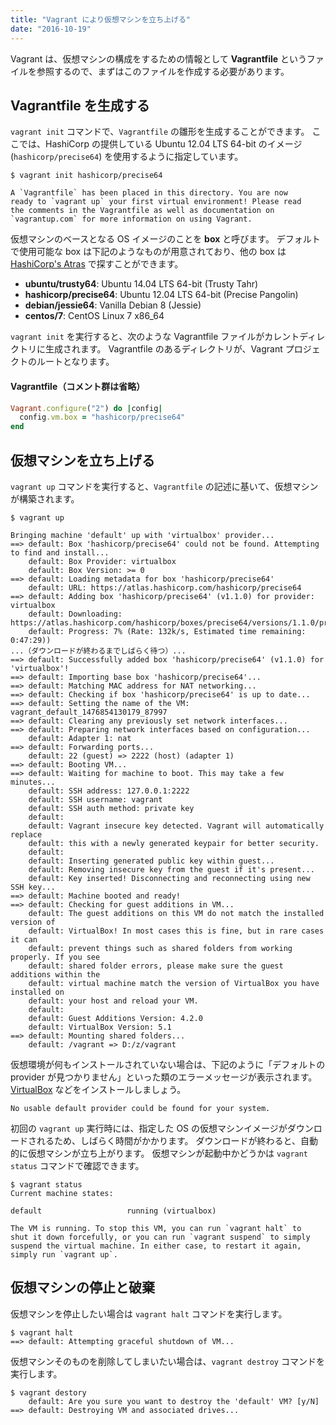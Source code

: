 ```yaml
---
title: "Vagrant により仮想マシンを立ち上げる"
date: "2016-10-19"
---
```


Vagrant は、仮想マシンの構成をするための情報として **Vagrantfile** というファイルを参照するので、まずはこのファイルを作成する必要があります。

Vagrantfile を生成する
----

`vagrant init` コマンドで、`Vagrantfile` の雛形を生成することができます。
ここでは、HashiCorp の提供している Ubuntu 12.04 LTS 64-bit のイメージ (`hashicorp/precise64`) を使用するように指定しています。

```
$ vagrant init hashicorp/precise64

A `Vagrantfile` has been placed in this directory. You are now
ready to `vagrant up` your first virtual environment! Please read
the comments in the Vagrantfile as well as documentation on
`vagrantup.com` for more information on using Vagrant.
```

仮想マシンのベースとなる OS イメージのことを **box** と呼びます。
デフォルトで使用可能な box は下記のようなものが用意されており、他の box は [HashiCorp's Atras](https://atlas.hashicorp.com/boxes/search) で探すことができます。

- **ubuntu/trusty64**: Ubuntu 14.04 LTS 64-bit (Trusty Tahr)
- **hashicorp/precise64**: Ubuntu 12.04 LTS 64-bit (Precise Pangolin)
- **debian/jessie64**: Vanilla Debian 8 (Jessie)
- **centos/7**: CentOS Linux 7 x86_64

`vagrant init` を実行すると、次のような Vagrantfile ファイルがカレントディレクトリに生成されます。
Vagrantfile のあるディレクトリが、Vagrant プロジェクトのルートとなります。

#### Vagrantfile（コメント群は省略）

```ruby
Vagrant.configure("2") do |config|
  config.vm.box = "hashicorp/precise64"
end
```

仮想マシンを立ち上げる
----

`vagrant up` コマンドを実行すると、`Vagrantfile` の記述に基いて、仮想マシンが構築されます。

```
$ vagrant up

Bringing machine 'default' up with 'virtualbox' provider...
==> default: Box 'hashicorp/precise64' could not be found. Attempting to find and install...
    default: Box Provider: virtualbox
    default: Box Version: >= 0
==> default: Loading metadata for box 'hashicorp/precise64'
    default: URL: https://atlas.hashicorp.com/hashicorp/precise64
==> default: Adding box 'hashicorp/precise64' (v1.1.0) for provider: virtualbox
    default: Downloading: https://atlas.hashicorp.com/hashicorp/boxes/precise64/versions/1.1.0/providers/virtualbox.box
    default: Progress: 7% (Rate: 132k/s, Estimated time remaining: 0:47:29))
...（ダウンロードが終わるまでしばらく待つ）...
==> default: Successfully added box 'hashicorp/precise64' (v1.1.0) for 'virtualbox'!
==> default: Importing base box 'hashicorp/precise64'...
==> default: Matching MAC address for NAT networking...
==> default: Checking if box 'hashicorp/precise64' is up to date...
==> default: Setting the name of the VM: vagrant_default_1476854130179_87997
==> default: Clearing any previously set network interfaces...
==> default: Preparing network interfaces based on configuration...
    default: Adapter 1: nat
==> default: Forwarding ports...
    default: 22 (guest) => 2222 (host) (adapter 1)
==> default: Booting VM...
==> default: Waiting for machine to boot. This may take a few minutes...
    default: SSH address: 127.0.0.1:2222
    default: SSH username: vagrant
    default: SSH auth method: private key
    default:
    default: Vagrant insecure key detected. Vagrant will automatically replace
    default: this with a newly generated keypair for better security.
    default:
    default: Inserting generated public key within guest...
    default: Removing insecure key from the guest if it's present...
    default: Key inserted! Disconnecting and reconnecting using new SSH key...
==> default: Machine booted and ready!
==> default: Checking for guest additions in VM...
    default: The guest additions on this VM do not match the installed version of
    default: VirtualBox! In most cases this is fine, but in rare cases it can
    default: prevent things such as shared folders from working properly. If you see
    default: shared folder errors, please make sure the guest additions within the
    default: virtual machine match the version of VirtualBox you have installed on
    default: your host and reload your VM.
    default:
    default: Guest Additions Version: 4.2.0
    default: VirtualBox Version: 5.1
==> default: Mounting shared folders...
    default: /vagrant => D:/z/vagrant
```

仮想環境が何もインストールされていない場合は、下記のように「デフォルトの provider が見つかりません」といった類のエラーメッセージが表示されます。
[VirtualBox](https://www.virtualbox.org/) などをインストールしましょう。

```
No usable default provider could be found for your system.
```

初回の `vagrant up` 実行時には、指定した OS の仮想マシンイメージがダウンロードされるため、しばらく時間がかかります。
ダウンロードが終わると、自動的に仮想マシンが立ち上がります。
仮想マシンが起動中かどうかは `vagrant status` コマンドで確認できます。

```
$ vagrant status
Current machine states:

default                   running (virtualbox)

The VM is running. To stop this VM, you can run `vagrant halt` to
shut it down forcefully, or you can run `vagrant suspend` to simply
suspend the virtual machine. In either case, to restart it again,
simply run `vagrant up`.
```

仮想マシンの停止と破棄
----

仮想マシンを停止したい場合は `vagrant halt` コマンドを実行します。

```
$ vagrant halt
==> default: Attempting graceful shutdown of VM...
```

仮想マシンそのものを削除してしまいたい場合は、`vagrant destroy` コマンドを実行します。

```
$ vagrant destory
    default: Are you sure you want to destroy the 'default' VM? [y/N]
==> default: Destroying VM and associated drives...
```

